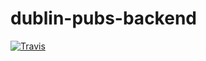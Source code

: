dublin-pubs-backend
===================

[![Travis](https://travis-ci.org/irishshagua/dublin-pubs-backend.svg?branch=master)](https://travis-ci.org/irishshagua/dublin-pubs-backend)


